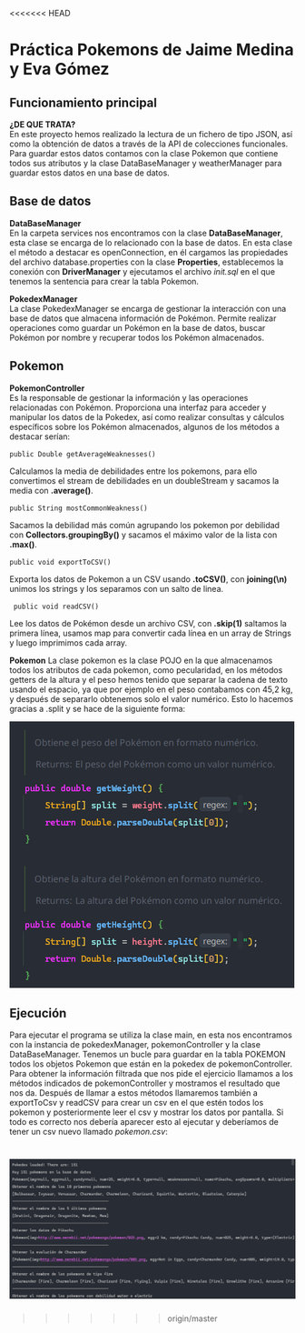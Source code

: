 <<<<<<< HEAD
# Práctica Pokemons de Jaime Medina y Eva Gómez
## Funcionamiento principal

**¿DE QUE TRATA?**  
En este proyecto hemos realizado la lectura de un fichero de tipo JSON, así como la obtención de datos a través de la API de colecciones funcionales. Para guardar estos datos contamos con la clase Pokemon que contiene todos sus atributos y la clase DataBaseManager y weatherManager para guardar estos datos en una base de datos.
## Base de datos
**DataBaseManager**  
En la carpeta services nos encontramos con la clase **DataBaseManager**, esta clase se encarga de lo relacionado con la base de datos. En esta clase el método a destacar es openConnection, en él cargamos las propiedades del archivo database.properties con la clase **Properties**, establecemos la conexión con **DriverManager** y ejecutamos el archivo *init.sql* en el que tenemos la sentencia para crear la tabla Pokemon.

**PokedexManager**  
La clase PokedexManager se encarga de gestionar la interacción con una base de datos que almacena información de Pokémon. Permite realizar operaciones como guardar un Pokémon en la base de datos, buscar Pokémon por nombre y recuperar todos los Pokémon almacenados.

## Pokemon
**PokemonController**  
Es la responsable de gestionar la información   y las operaciones relacionadas con Pokémon. Proporciona una interfaz para acceder y manipular los datos de la Pokedex, así como realizar consultas y cálculos específicos sobre los Pokémon almacenados, algunos de los métodos a destacar serían:

    public Double getAverageWeaknesses() 

Calculamos la media de debilidades entre los pokemons, para ello convertimos el stream de debilidades en un doubleStream y sacamos la media con **.average()**.

    public String mostCommonWeakness()  

Sacamos la debilidad más común agrupando los pokemon por debilidad con **Collectors.groupingBy()** y sacamos el máximo valor de la lista con **.max()**.

    public void exportToCSV() 

Exporta los datos de Pokemon a un CSV usando **.toCSV()**, con **joining(\n)** unimos los strings y los separamos con un salto de linea.


     public void readCSV()   


Lee los datos de Pokémon desde un archivo CSV, con **.skip(1)** saltamos la primera línea, usamos map para convertir cada línea en un array de Strings y luego imprimimos cada array.

**Pokemon**
La clase pokemon es la clase POJO en la que almacenamos todos los atributos de cada pokemon, como pecularidad, en los métodos getters de la altura y el peso hemos tenido que separar la cadena de texto usando el espacio, ya que por ejemplo en el peso contabamos con 45,2 kg, y después de separarlo obtenemos solo el valor numérico. Esto lo hacemos gracias a .split y se hace de la siguiente forma:

![image](images/img_1.png)

## Ejecución

Para ejecutar el programa se utiliza la clase main, en esta nos encontramos con la instancia de pokedexManager, pokemonController y la clase DataBaseManager. Tenemos un bucle para guardar en la tabla POKEMON todos los objetos Pokemon que están en la pokedex de pokemonController.
Para obtener la información filtrada que nos pide el ejercicio llamamos a los métodos indicados de pokemonController y mostramos el resultado que nos da. Después de llamar a estos métodos llamaremos también a exportToCsv y readCSV para crear un csv en el que estén todos los pokemon y posteriormente leer el csv y mostrar los datos por pantalla.
Si todo es correcto nos debería aparecer esto al ejecutar y deberíamos de tener un csv nuevo llamado *pokemon.csv*:

![image](images/img.png)
=======

>>>>>>> origin/master
